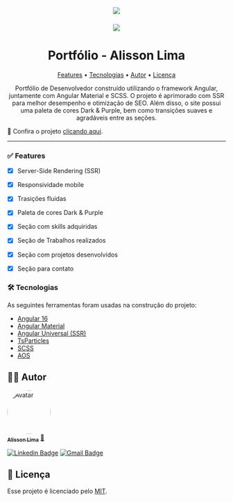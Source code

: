<div align="center">
<img src="https://github.com/alissonlimabr/portfolio/assets/101370736/0adf873b-f8fc-4d43-99ff-7e7f54da3202">

###
 
<img src="https://github.com/alissonlimabr/portfolio/assets/101370736/0d8f69e4-81d6-4b51-9344-e069d80c3227">
</div>

<h1 align="center">Portfólio - Alisson Lima </h1>

<p align="center">
 <a href="#-features">Features</a> •
 <a href="#-tecnologias">Tecnologias</a> •
 <a href="#-autor">Autor</a> •
 <a href="#-licença">Licença</a>
</p>

<p align="center"> Portfólio de Desenvolvedor construído utilizando o framework Angular, juntamente com Angular Material e SCSS. O projeto é aprimorado com SSR para melhor desempenho e otimização de SEO. Além disso, o site possui uma paleta de cores Dark & Purple, bem como transições suaves e agradáveis entre as seções.</p>



📌 Confira o projeto [clicando aqui](https://www.alissonlimadev.com/).

---

### ✅ Features

- [x] Server-Side Rendering (SSR)
- [x] Responsividade mobile
- [x] Trasições fluidas
- [x] Paleta de cores Dark & Purple
- [x] Seção com skills adquiridas
- [x] Seção de Trabalhos realizados
- [x] Seção com projetos desenvolvidos
- [x] Seção para contato


### 🛠 Tecnologias

As seguintes ferramentas foram usadas na construção do projeto:

- [Angular 16](https://angular.io/)
- [Angular Material](https://material.angular.io/)
- [Angular Universal (SSR)](https://angulardoc.com.br/guide/universal)
- [TsParticles](https://particles.js.org/)
- [SCSS](https://sass-lang.com/)
- [AOS](https://michalsnik.github.io/aos/)

## 👨‍🎓 Autor

<a href="https://github.com/alissonlimabr">
 <img style="border-radius: 50%;" src="https://avatars.githubusercontent.com/u/101370736?s=400&u=00839cadc5eaa54e04b68f6efbc1582eedf4e080&v=4" width="100px;" alt="Avatar"/>
 <br />
 <sub><b>Alisson Lima</b></sub></a> <a href="https://github.com/alissonlimabr" title="GitHub">🚀</a>
 <br />

[![Linkedin Badge](https://img.shields.io/badge/-Alisson-blue?style=flat-square&logo=Linkedin&logoColor=white&link=https://www.linkedin.com/in/alissonlimadev/)](https://www.linkedin.com/in/alissonlimadev/)
[![Gmail Badge](https://img.shields.io/badge/-amlxd5@gmail.com-c14438?style=flat-square&logo=Gmail&logoColor=white&link=mailto:amlxd5@gmail.com)](mailto:amlxd5@gmail.com)

## 📝 Licença

Esse projeto é licenciado pelo [MIT](./LICENSE).
